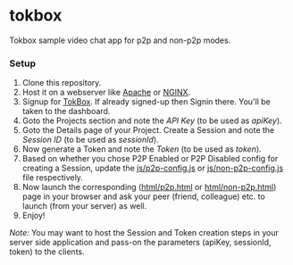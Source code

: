 tokbox
======

Tokbox sample video chat app for p2p and non-p2p modes.

### Setup
1. Clone this repository.
2. Host it on a webserver like [Apache](http://httpd.apache.org/) or [NGINX](http://nginx.org/en/).
2. Signup for [TokBox](http://tokbox.com/). If already signed-up then Signin there. You'll be taken to the dashboard.
2. Goto the Projects section and note the *API Key* (to be used as *apiKey*).
3. Goto the Details page of your Project. Create a Session and note the *Session ID* (to be used as *sessionId*).
4. Now generate a Token and note the *Token* (to be used as *token*).
5. Based on whether you chose P2P Enabled or P2P Disabled config for creating a Session, update the [js/p2p-config.js](https://github.com/ujjawalmisra/tokbox/blob/master/js/p2p-config.js) or [js/non-p2p-config.js](https://github.com/ujjawalmisra/tokbox/blob/master/js/non-p2p-config.js) file respectively.
6. Now launch the corresponding ([html/p2p.html](https://github.com/ujjawalmisra/tokbox/blob/master/html/p2p.html) or [html/non-p2p.html](https://github.com/ujjawalmisra/tokbox/blob/master/html/non-p2p.html)) page in your browser and ask your peer (friend, colleague) etc. to launch (from your server) as well.
7. Enjoy!

*Note:* You may want to host the Session and Token creation steps in your server side application and pass-on the parameters (apiKey, sessionId, token) to the clients.
